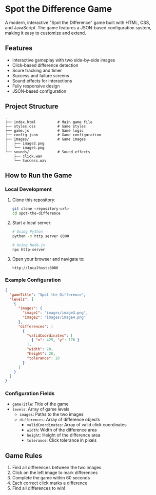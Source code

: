 # Spot the Difference Game

A modern, interactive "Spot the Difference" game built with HTML, CSS, and JavaScript. The game features a JSON-based configuration system, making it easy to customize and extend.

## Features
-  Interactive gameplay with two side-by-side images
-  Click-based difference detection
-  Score tracking and timer
-  Success and failure screens
-  Sound effects for interactions
-  Fully responsive design
-  JSON-based configuration

## Project Structure
```
.
├── index.html          # Main game file
├── styles.css          # Game styles
├── game.js             # Game logic
├── config.json         # Game configuration
├── images/             # Game images
│   ├── image3.png
│   └── image4.png
└── sounds/             # Sound effects
    ├── click.wav
    └── Success.wav
```

## How to Run the Game

### Local Development
1. Clone this repository:
   ```bash
   git clone <repository-url>
   cd spot-the-difference
   ```

2. Start a local server:
   ```bash
   # Using Python
   python -m http.server 8000

   # Using Node.js
   npx http-server
   ```

3. Open your browser and navigate to:
   ```
   http://localhost:8000
   ```



### Example Configuration
```json
{
  "gameTitle": "Spot the Difference",
  "levels": [
    {
      "images": {
        "image1": "images/image3.png",
        "image2": "images/image4.png"
      },
      "differences": [
        { 
          "validCoordinates": [
            { "x": 425, "y": 176 }
          ],
          "width": 20,
          "height": 20,
          "tolerance": 20
        }
      ]
    }
  ]
}
```

### Configuration Fields
- `gameTitle`: Title of the game
- `levels`: Array of game levels
  - `images`: Paths to the two images
  - `differences`: Array of difference objects
    - `validCoordinates`: Array of valid click coordinates
    - `width`: Width of the difference area
    - `height`: Height of the difference area
    - `tolerance`: Click tolerance in pixels

## Game Rules
1. Find all differences between the two images
2. Click on the left image to mark differences
3. Complete the game within 60 seconds
4. Each correct click marks a difference
5. Find all differences to win!

